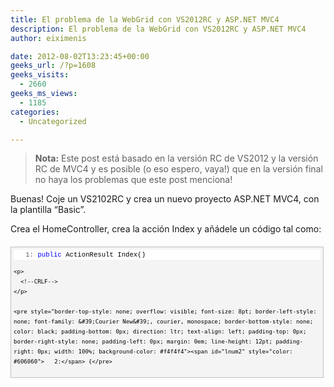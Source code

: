 ```yaml
---
title: El problema de la WebGrid con VS2012RC y ASP.NET MVC4
description: El problema de la WebGrid con VS2012RC y ASP.NET MVC4
author: eiximenis

date: 2012-08-02T13:23:45+00:00
geeks_url: /?p=1608
geeks_visits:
  - 2660
geeks_ms_views:
  - 1185
categories:
  - Uncategorized

---
```

> **Nota:** Este post está basado en la versión RC de VS2012 y la versión RC de MVC4 y es posible (o eso espero, vaya!) que en la versión final no haya los problemas que este post menciona!

Buenas! Coje un VS2102RC y crea un nuevo proyecto ASP.NET MVC4, con la plantilla “Basic”.

Crea el HomeController, crea la acción Index y añádele un código tal como:

<div id="codeSnippetWrapper" style="overflow: auto; cursor: text; font-size: 8pt; border-top: silver 1px solid; font-family: &#39;Courier New&#39;, courier, monospace; border-right: silver 1px solid; border-bottom: silver 1px solid; padding-bottom: 4px; direction: ltr; text-align: left; padding-top: 4px; padding-left: 4px; margin: 20px 0px 10px; border-left: silver 1px solid; line-height: 12pt; padding-right: 4px; max-height: 200px; width: 97.5%; background-color: #f4f4f4">
  <div id="codeSnippet" style="border-top-style: none; overflow: visible; font-size: 8pt; border-left-style: none; font-family: &#39;Courier New&#39;, courier, monospace; border-bottom-style: none; color: black; padding-bottom: 0px; direction: ltr; text-align: left; padding-top: 0px; border-right-style: none; padding-left: 0px; line-height: 12pt; padding-right: 0px; width: 100%; background-color: #f4f4f4">
    <pre style="border-top-style: none; overflow: visible; font-size: 8pt; border-left-style: none; font-family: &#39;Courier New&#39;, courier, monospace; border-bottom-style: none; color: black; padding-bottom: 0px; direction: ltr; text-align: left; padding-top: 0px; border-right-style: none; padding-left: 0px; margin: 0em; line-height: 12pt; padding-right: 0px; width: 100%; background-color: white"><span id="lnum1" style="color: #606060">   1:</span> <span style="color: #0000ff">public</span> ActionResult Index()</pre>
    
    <p>
      <!--CRLF-->
    </p>
    
    <pre style="border-top-style: none; overflow: visible; font-size: 8pt; border-left-style: none; font-family: &#39;Courier New&#39;, courier, monospace; border-bottom-style: none; color: black; padding-bottom: 0px; direction: ltr; text-align: left; padding-top: 0px; border-right-style: none; padding-left: 0px; margin: 0em; line-height: 12pt; padding-right: 0px; width: 100%; background-color: #f4f4f4"><span id="lnum2" style="color: #606060">   2:</span> {</pre>
    
    <p>
      <!--CRLF-->
    </p>
    
    <pre style="border-top-style: none; overflow: visible; font-size: 8pt; border-left-style: none; font-family: &#39;Courier New&#39;, courier, monospace; border-bottom-style: none; color: black; padding-bottom: 0px; direction: ltr; text-align: left; padding-top: 0px; border-right-style: none; padding-left: 0px; margin: 0em; line-height: 12pt; padding-right: 0px; width: 100%; background-color: white"><span id="lnum3" style="color: #606060">   3:</span>     <span style="color: #0000ff">var</span> data = <span style="color: #0000ff">new</span> List&lt;dynamic&gt;() { <span style="color: #0000ff">new</span> { Name = <span style="color: #006080">"Edu"</span>, Twitter = <span style="color: #006080">"eiximenis"</span> } };</pre>
    
    <p>
      <!--CRLF-->
    </p>
    
    <pre style="border-top-style: none; overflow: visible; font-size: 8pt; border-left-style: none; font-family: &#39;Courier New&#39;, courier, monospace; border-bottom-style: none; color: black; padding-bottom: 0px; direction: ltr; text-align: left; padding-top: 0px; border-right-style: none; padding-left: 0px; margin: 0em; line-height: 12pt; padding-right: 0px; width: 100%; background-color: #f4f4f4"><span id="lnum4" style="color: #606060">   4:</span>     <span style="color: #0000ff">return</span> View(data);</pre>
    
    <p>
      <!--CRLF-->
    </p>
    
    <pre style="border-top-style: none; overflow: visible; font-size: 8pt; border-left-style: none; font-family: &#39;Courier New&#39;, courier, monospace; border-bottom-style: none; color: black; padding-bottom: 0px; direction: ltr; text-align: left; padding-top: 0px; border-right-style: none; padding-left: 0px; margin: 0em; line-height: 12pt; padding-right: 0px; width: 100%; background-color: white"><span id="lnum5" style="color: #606060">   5:</span> }</pre>
    
    <p>
      <!--CRLF--></div> </div> 
      
      <p>
        Finalmente crea la vista Index.cshtml:
      </p>
      
      <div id="codeSnippetWrapper" style="overflow: auto; cursor: text; font-size: 8pt; border-top: silver 1px solid; font-family: &#39;Courier New&#39;, courier, monospace; border-right: silver 1px solid; border-bottom: silver 1px solid; padding-bottom: 4px; direction: ltr; text-align: left; padding-top: 4px; padding-left: 4px; margin: 20px 0px 10px; border-left: silver 1px solid; line-height: 12pt; padding-right: 4px; max-height: 200px; width: 97.5%; background-color: #f4f4f4">
        <div id="codeSnippet" style="border-top-style: none; overflow: visible; font-size: 8pt; border-left-style: none; font-family: &#39;Courier New&#39;, courier, monospace; border-bottom-style: none; color: black; padding-bottom: 0px; direction: ltr; text-align: left; padding-top: 0px; border-right-style: none; padding-left: 0px; line-height: 12pt; padding-right: 0px; width: 100%; background-color: #f4f4f4">
          <pre style="border-top-style: none; overflow: visible; font-size: 8pt; border-left-style: none; font-family: &#39;Courier New&#39;, courier, monospace; border-bottom-style: none; color: black; padding-bottom: 0px; direction: ltr; text-align: left; padding-top: 0px; border-right-style: none; padding-left: 0px; margin: 0em; line-height: 12pt; padding-right: 0px; width: 100%; background-color: white"><span id="lnum1" style="color: #606060">   1:</span> @{</pre>
          
          <p>
            <!--CRLF-->
          </p>
          
          <pre style="border-top-style: none; overflow: visible; font-size: 8pt; border-left-style: none; font-family: &#39;Courier New&#39;, courier, monospace; border-bottom-style: none; color: black; padding-bottom: 0px; direction: ltr; text-align: left; padding-top: 0px; border-right-style: none; padding-left: 0px; margin: 0em; line-height: 12pt; padding-right: 0px; width: 100%; background-color: #f4f4f4"><span id="lnum2" style="color: #606060">   2:</span>     <span style="color: #0000ff">var</span> grid = <span style="color: #0000ff">new</span> WebGrid(Model, <span style="color: #0000ff">new</span> [] {<span style="color: #006080">"Name"</span>, <span style="color: #006080">"Twitter"</span>});</pre>
          
          <p>
            <!--CRLF-->
          </p>
          
          <pre style="border-top-style: none; overflow: visible; font-size: 8pt; border-left-style: none; font-family: &#39;Courier New&#39;, courier, monospace; border-bottom-style: none; color: black; padding-bottom: 0px; direction: ltr; text-align: left; padding-top: 0px; border-right-style: none; padding-left: 0px; margin: 0em; line-height: 12pt; padding-right: 0px; width: 100%; background-color: white"><span id="lnum3" style="color: #606060">   3:</span> }</pre>
          
          <p>
            <!--CRLF-->
          </p>
          
          <pre style="border-top-style: none; overflow: visible; font-size: 8pt; border-left-style: none; font-family: &#39;Courier New&#39;, courier, monospace; border-bottom-style: none; color: black; padding-bottom: 0px; direction: ltr; text-align: left; padding-top: 0px; border-right-style: none; padding-left: 0px; margin: 0em; line-height: 12pt; padding-right: 0px; width: 100%; background-color: #f4f4f4"><span id="lnum4" style="color: #606060">   4:</span> @grid.GetHtml()</pre>
          
          <p>
            <!--CRLF--></div> </div> 
            
            <p>
              Seguro que esperas ver una grid con las dos columnas y una fila no? ¡Pues no! Lo que verás es:
            </p>
            
            <p>
              <a href="http://geeks.ms/cfs-file.ashx/__key/CommunityServer.Blogs.Components.WeblogFiles/etomas/image_5F00_789491CB.png"><img title="image" style="border-top: 0px; border-right: 0px; border-bottom: 0px; border-left: 0px; display: inline" border="0" alt="image" src="http://geeks.ms/cfs-file.ashx/__key/CommunityServer.Blogs.Components.WeblogFiles/etomas/image_5F00_thumb_5F00_0117F116.png" width="644" height="263" /></a>
            </p>
            
            <p>
              Obtendrás el error “<em>CS0246: The type or namespace name &#8216;WebGrid&#8217; could not be found (are you missing a using directive or an assembly reference?)</em>”.
            </p>
            
            <p>
              Si repites este mismo procedimiento pero cojes la plantilla “Empty” el código funcionará sin problemas 🙂
            </p>
            
            <p>
              <strong>¿Y donde está el problema?</strong>
            </p>
            
            <p>
              Pues eso me he estado preguntando un buen rato. Por supuesto antes de intentar hacer nada he usado el comodín de Google pero esta vez me ha fallado. La única referencia que he encontrado es un post en los blogs de ASP.NET (<a href="http://forums.asp.net/t/1823940.aspx/1?MVC4+WebGrid+problem+in+View+Razor">http://forums.asp.net/t/1823940.aspx/1?MVC4+WebGrid+problem+in+View+Razor+</a>) donde alguien más experimenta el problema pero no se llega a ninguna solución.
            </p>
            
            <p>
              Al final lo que he hecho para solucionar el problema ha sido:
            </p>
            
            <ol>
              <li>
                Desde NuGet <strong>desinstalar</strong> el paquete ASP.NET MVC4 RC 4.0.20505. Eso ha desinstalado también los paquetes Microsoft.AspNet.WebPages 2.0.20505.0 y Microsoft.AspNet.Razor 2.0.20505.0
              </li>
              <li>
                Volver a instalar el paquete ASP.NET MVC4 RC 4.0.20505 desde NuGet. Me ha dado un error y ha hecho un rollback.
              </li>
              <li>
                Intentar de nuevo volver a instalar el paquete ASP.NET MVC4 RC 4.0.20505. Ahora todo ha funcionado correctamente.
              </li>
            </ol>
            
            <p>
              Después del tercer punto, la WebGrid ya funcionaba correctamente.
            </p>
            
            <p>
              Honestamente desconozco la causa, pero bueno… si alguien se encuentra con ello, ya lo sabe. Que pruebe esto a ver si le funciona! 🙂
            </p>
            
            <p>
              Un saludo!
            </p>